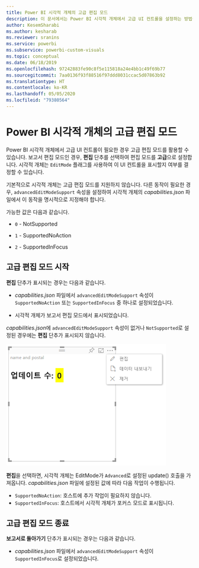 ```yaml
---
title: Power BI 시각적 개체의 고급 편집 모드
description: 이 문서에서는 Power BI 시각적 개체에서 고급 UI 컨트롤을 설정하는 방법을 설명합니다.
author: KesemSharabi
ms.author: kesharab
ms.reviewer: sranins
ms.service: powerbi
ms.subservice: powerbi-custom-visuals
ms.topic: conceptual
ms.date: 06/18/2019
ms.openlocfilehash: 97242883fe90c8f5e115818a24e4bb1c49f69b77
ms.sourcegitcommit: 7aa0136f93f88516f97ddd8031ccac5d07863b92
ms.translationtype: HT
ms.contentlocale: ko-KR
ms.lasthandoff: 05/05/2020
ms.locfileid: "79380564"
---
```

# <a name="advanced-edit-mode-in-power-bi-visuals"></a>Power BI 시각적 개체의 고급 편집 모드

Power BI 시각적 개체에서 고급 UI 컨트롤이 필요한 경우 고급 편집 모드를 활용할 수 있습니다. 보고서 편집 모드인 경우, **편집** 단추를 선택하여 편집 모드를 **고급**으로 설정합니다. 시각적 개체는 `EditMode` 플래그를 사용하여 이 UI 컨트롤을 표시할지 여부를 결정할 수 있습니다.

기본적으로 시각적 개체는 고급 편집 모드를 지원하지 않습니다. 다른 동작이 필요한 경우, `advancedEditModeSupport` 속성을 설정하여 시각적 개체의 *capabilities.json* 파일에서 이 동작을 명시적으로 지정해야 합니다.

가능한 값은 다음과 같습니다.

- `0` - NotSupported

- `1` - SupportedNoAction

- `2` - SupportedInFocus

## <a name="enter-advanced-edit-mode"></a>고급 편집 모드 시작

**편집** 단추가 표시되는 경우는 다음과 같습니다.

* *capabilities.json* 파일에서 `advancedEditModeSupport` 속성이 `SupportedNoAction` 또는 `SupportedInFocus` 중 하나로 설정되었습니다.

* 시각적 개체가 보고서 편집 모드에서 표시되었습니다.

*capabilities.json*에 `advancedEditModeSupport` 속성이 없거나 `NotSupported`로 설정된 경우에는 **편집** 단추가 표시되지 않습니다.

![편집 모드 시작](media/advanced-edit-mode/edit-mode.png)

**편집**을 선택하면, 시각적 개체는 EditMode가 `Advanced`로 설정된 update() 호출을 가져옵니다. *capabilities.json* 파일에 설정된 값에 따라 다음 작업이 수행됩니다.

* `SupportedNoAction`: 호스트에 추가 작업이 필요하지 않습니다.
* `SupportedInFocus`: 호스트에서 시각적 개체가 포커스 모드로 표시됩니다.

## <a name="exit-advanced-edit-mode"></a>고급 편집 모드 종료

**보고서로 돌아가기** 단추가 표시되는 경우는 다음과 같습니다.

* *capabilities.json* 파일에서 `advancedEditModeSupport` 속성이 `SupportedInFocus`로 설정되었습니다.
